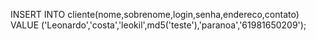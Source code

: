 INSERT INTO cliente(nome,sobrenome,login,senha,endereco,contato)
VALUE ('Leonardo','costa','leokil',md5('teste'),'paranoa','61981650209');
